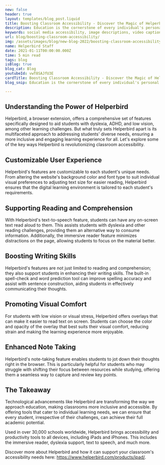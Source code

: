 ```yaml
---
new: false
header: true
layout: templates/blog_post.liquid
title: Boosting Classroom Accessibility - Discover the Magic of Helperbird
description: Education is the cornerstone of every individual's personal and professional development, and it's crucial that everyone, regardless of their abilities or disabilities, have equal access to learning opportunities. However, for many students with special needs, traditional classrooms might not offer the most conducive learning environment. Luckily, in the digital age, technology has taken significant strides towards promoting inclusivity and equal learning opportunities. At the forefront of this transformation is Helperbird, a suite of tools designed to make education more accessible.
keywords: social media accessibility, image descriptions, video captions, camel case hashtags, emojis, inclusivity, disabilities, accessibility tools
url: blog/boosting-classroom-accessibility/
img: /assets/images/blog/new-blog-2022/boosting-classroom-accessibility.png
name: Helperbird Staff
date: 2021-01-11T00:00:00.000Z
time: 5 min read
tags: blog
isBlog: true
blog_cat: Blog
youtubeId: vwT8SAJfU3E
cardTitle: Boosting Classroom Accessibility - Discover the Magic of Helperbird
blog_snip: Education is the cornerstone of every individual's personal and professional development, and it's crucial that everyone, regardless of their abilities or disabilities, have equal access to learning opportunities. However, for many students with special needs, traditional classrooms might not offer the most conducive learning environment. Luckily, in the digital age, technology has taken significant strides towards promoting inclusivity and equal learning opportunities. At the forefront of this transformation is Helperbird, a suite of tools designed to make education more accessible.

---
```

 
## Understanding the Power of Helperbird
Helperbird, a browser extension, offers a comprehensive set of features specifically designed to aid students with dyslexia, ADHD, and low vision, among other learning challenges. But what truly sets Helperbird apart is its multifaceted approach to addressing students' diverse needs, ensuring a more inclusive and engaging learning experience for all. Let's explore some of the key ways Helperbird is revolutionizing classroom accessibility.

## Customizable User Experience
Helperbird's features are customizable to each student's unique needs. From altering the website's background color and font type to suit individual visual preferences to adjusting text size for easier reading, Helperbird ensures that the digital learning environment is tailored to each student's requirements.

## Supporting Reading and Comprehension
With Helperbird's text-to-speech feature, students can have any on-screen text read aloud to them. This assists students with dyslexia and other reading challenges, providing them an alternative way to consume information. Additionally, the immersive reader feature minimizes distractions on the page, allowing students to focus on the material better.

## Boosting Writing Skills
Helperbird's features are not just limited to reading and comprehension; they also support students in enhancing their writing skills. The built-in spell-check and word prediction tool can improve spelling accuracy and assist with sentence construction, aiding students in effectively communicating their thoughts.

## Promoting Visual Comfort
For students with low vision or visual stress, Helperbird offers overlays that can make it easier to read text on screen. Students can choose the color and opacity of the overlay that best suits their visual comfort, reducing strain and making the learning experience more enjoyable.

## Enhanced Note Taking
Helperbird's note-taking feature enables students to jot down their thoughts right in the browser. This is particularly helpful for students who may struggle with shifting their focus between resources while studying, offering them a seamless way to capture and review key points.

## The Takeaway
Technological advancements like Helperbird are transforming the way we approach education, making classrooms more inclusive and accessible. By offering tools that cater to individual learning needs, we can ensure that every student, irrespective of their challenges, can achieve their full academic potential.

Used in over 30,000 schools worldwide, Helperbird brings accessibility and productivity tools to all devices, including iPads and iPhones. This includes the immersive reader, dyslexia support, text to speech, and much more.

Discover more about Helperbird and how it can support your classroom's accessibility needs here: https://www.helperbird.com/products/ipad/.